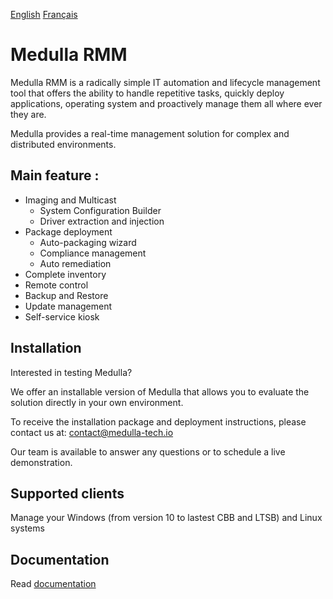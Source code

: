 [English](README.md)
[Français](README.fr.md)


# Medulla RMM

Medulla RMM is a radically simple IT automation and lifecycle management tool that offers the ability to handle repetitive tasks, quickly deploy applications, operating system and proactively manage them all where ever they are. 

Medulla provides a real-time management solution for complex and distributed environments.

## Main feature :

* Imaging and Multicast
  * System Configuration Builder
  * Driver extraction and injection
* Package deployment
  * Auto-packaging wizard
  * Compliance management
  * Auto remediation
* Complete inventory
* Remote control
* Backup and Restore
* Update management
* Self-service kiosk

## Installation

Interested in testing Medulla?

We offer an installable version of Medulla that allows you to evaluate the solution directly in your own environment.

To receive the installation package and deployment instructions, please contact us at:
contact@medulla-tech.io

Our team is available to answer any questions or to schedule a live demonstration.

## Supported clients

Manage your Windows (from version 10 to lastest CBB and LTSB) and Linux systems

## Documentation

Read [documentation](https://docs.medulla-tech.io/) 

